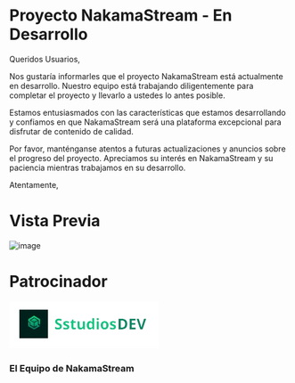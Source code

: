 # Proyecto NakamaStream - En Desarrollo

Queridos Usuarios,

Nos gustaría informarles que el proyecto NakamaStream está actualmente en desarrollo. Nuestro equipo está trabajando diligentemente para completar el proyecto y llevarlo a ustedes lo antes posible.

Estamos entusiasmados con las características que estamos desarrollando y confiamos en que NakamaStream será una plataforma excepcional para disfrutar de contenido de calidad.

Por favor, manténganse atentos a futuras actualizaciones y anuncios sobre el progreso del proyecto. Apreciamos su interés en NakamaStream y su paciencia mientras trabajamos en su desarrollo.

Atentamente,

# Vista Previa
![image](https://github.com/NakamaStream/NakamaStream/assets/149289426/01bf7275-2950-4745-92e4-a39f1b3390fb)

# Patrocinador

![image](https://github.com/NakamaStream/Resources/blob/main/Sstudiosdev-removebg%20(1).png?raw=true)

### El Equipo de NakamaStream
